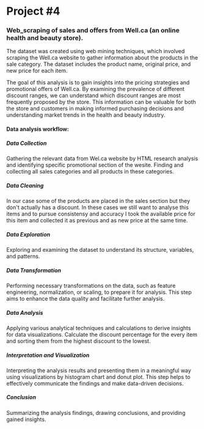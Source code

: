 # Project #4 

### Web_scraping of sales and offers from Well.ca (an online health and beauty store).

The dataset was created using web mining techniques, which involved scraping the Well.ca website to gather information about the products in 
the sale category. The dataset includes the product name, original price, and new price for each item.

The goal of this analysis is to gain insights into the pricing strategies and promotional offers of Well.ca. 
By examining the prevalence of different discount ranges, we can understand which discount ranges are most frequently proposed by the store. 
This information can be valuable for both the store and customers in making informed purchasing decisions and understanding market 
trends in the health and beauty industry.

#### Data analysis workflow:


##### Data Collection
Gathering the relevant data from Wel.ca website by HTML research analysis and identifying specific promotional section of the wesite.
Finding and collecting all sales categories and all products in these categories.

  
##### Data Cleaning 
In our case some of the products are placed in the sales section but they don't actually has a discount. In these cases we still want to analyse this items and to pursue consistensy and accuracy I took the available price for this item and collected it as previous and as new price at the same time.


##### Data Exploration 
Exploring and examining the dataset to understand its structure, variables, and patterns. 


##### Data Transformation 
Performing necessary transformations on the data, such as feature engineering, normalization, or scaling, to prepare it for analysis. This step aims to enhance the data quality and facilitate further analysis.


##### Data Analysis 
Applying various analytical techniques and calculations to derive insights for data visualizations. 
Calculate the discount percentage for the every item and sorting them from the highest discount to the lowest.


##### Interpretation and Visualization
Interpreting the analysis results and presenting them in a meaningful way using visualizations by histogram chart and donut plot. This step helps to effectively communicate the findings and make data-driven decisions.

##### Conclusion
Summarizing the analysis findings, drawing conclusions, and providing gained insights. 

